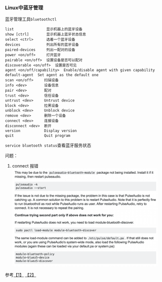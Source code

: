### Linux中蓝牙管理
蓝牙管理工具`bluetoothctl`

```
list               显示机器上的蓝牙设备
show [ctrl]        显示机器上蓝牙状态信息
select <ctrl>      选着一个蓝牙设备
devices            列出所有的蓝牙设备
paired-devices     列出一配对的设备
power <on/off>     打开蓝牙
pairable <on/off>  设置设备是否可以配对
discoverable <on/off>  设置是否可见
agent <on/off/capability>  Enable/disable agent with given capability
default-agent  Set agent as the default one
scan <on/off>     扫描设备
info <dev>        设备信息
pair <dev>        配对
trust <dev>       信任设备
untrust <dev>     Untrust device
block <dev>       拉黑设备
unblock <dev>     Unblock device
remove <dev>      删除一个设备
connect <dev>     连接设备
disconnect <dev>  断开
version           Display version
quit              Quit program
```

`service bluetooth status`查看蓝牙服务状态

问题：
1. connect 报错
![](./images/bluetooth-connect.png)

参考[【1】](https://wiki.archlinux.org/index.php/Bluetooth_(%E7%AE%80%E4%BD%93%E4%B8%AD%E6%96%87)) [【2】](http://unix.stackexchange.com/questions/258074/error-when-trying-to-connect-to-bluetooth-speaker-org-bluez-error-failed)